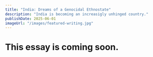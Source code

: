 ```yaml
---
title: "India: Dreams of a Genocidal Ethnostate"
description: "India is becoming an increasigly unhinged country."
publishDate: 2025-06-01
imageUrl: "/images/featured-writing.jpg"
---
```

# This essay is coming soon.